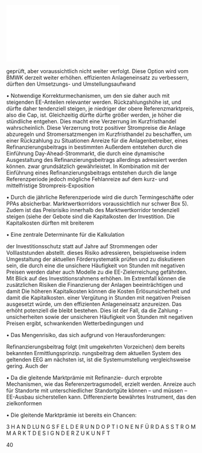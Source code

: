 ![./pages/page42.pdf](../assets/./pages/page42.pdf)




geprüft, aber voraussichtlich nicht weiter verfolgt.
Diese Option wird vom BMWK derzeit weiter
erhöhen.
effizienten Anlageneinsatz zu verbessern, dürften den Umsetzungs- und Umstellungsaufwand

• Notwendige Korrekturmechanismen, um den
sie daher auch mit steigenden EE-Anteilen relevanter werden.
Rückzahlungshöhe ist, und dürfte daher tendenziell steigen, je niedriger der obere Referenzmarktpreis, also die Cap, ist. Gleichzeitig dürfte
dürfte größer werden, je höher die stündliche
entgehen. Dies macht eine Verzerrung im Kurzfristhandel wahrscheinlich. Diese Verzerrung
trotz positiver Strompreise die Anlage abzuregeln und Strom­ersatzmengen im Kurzfristhandel zu beschaffen, um einer Rückzahlung zu
Situationen Anreize für die Anlagenbetreiber,
eines Refinanzierungsbeitrags in bestimmten
Außerdem entstehen durch die Einführung
Day-Ahead-Strommarkt, die durch eine dynamische Ausgestaltung des Refinanzierungsbeitrags allerdings adressiert werden können.
zwar grundsätzlich gewährleistet. In Kombination mit der Einführung eines Refinanzierungsbeitrags entstehen durch die lange Referenzperiode jedoch mögliche Fehlanreize auf dem
kurz- und mittelfristige Strompreis-Exposition

• Durch die jährliche Referenzperiode wird die
durch Termingeschäfte oder PPAs absicherbar.
Marktwertkorridors voraussichtlich nur schwer
Box 5). Zudem ist das Preisrisiko innerhalb des
Marktwertkorridor tendenziell steigen (siehe
der Gebote sind die Kapitalkosten der Investition. Die Kapitalkosten dürften mit breiterem

• Eine zentrale Determinante für die Kalkulation

der Investitionsschutz statt auf Jahre auf Strommengen oder Volllaststunden abstellt.
dieses Risiko adressieren, beispielsweise indem
Umgestaltung der aktuellen Fördersystematik
prüfen und zu diskutieren sein, die durch eine
die unsichere Häufigkeit von Stunden mit negativen Preisen werden daher auch Modelle zu
die EE-Zielerreichung gefährden. Mit Blick auf
des Investitionsrahmens erhöhen. Im Extremfall können die zusätzlichen Risiken die Finanzierung der Anlagen beeinträchtigen und damit
Die höheren Kapitalkosten können die Kosten
Erlösunsicherheit und damit die Kapitalkosten.
einer Vergütung in Stunden mit negativen Preisen ausgesetzt würde, um den effizienten Anlageneinsatz anzureizen. Das erhöht potenziell die
bleibt bestehen. Dies ist der Fall, da die Zahlung
-unsicherheiten sowie der unsicheren Häufigkeit von Stunden mit negativen Preisen ergibt,
schwankenden Wetterbedingungen und

• Das Mengenrisiko, das sich aufgrund von
Herausforderungen:

Refinanzierungsbeitrag folgt (mit umgekehrten Vorzeichen) dem bereits bekannten Ermittlungsprinzip.
rungsbeitrag dem aktuellen System des geltenden EEG am nächsten ist, ist die Systemumstellung vergleichsweise gering. Auch der

• Da die gleitende Marktprämie mit Refinanzie-
durch erprobte Mechanismen, wie das Referenzertragsmodell, erzielt werden.
Anreize auch für Standorte mit unterschiedlicher Standortgüte können – und müssen –
EE-Ausbau sicherstellen kann. Differenzierte
bewährtes Instrument, das den zielkonformen

• Die gleitende Marktprämie ist bereits ein
Chancen:

3 H A N D LU N G S F E L D E R U N D O P T I O N E N F Ü R D A S S T R O M M A R K T D E S I G N D E R Z U K U N F T

40
